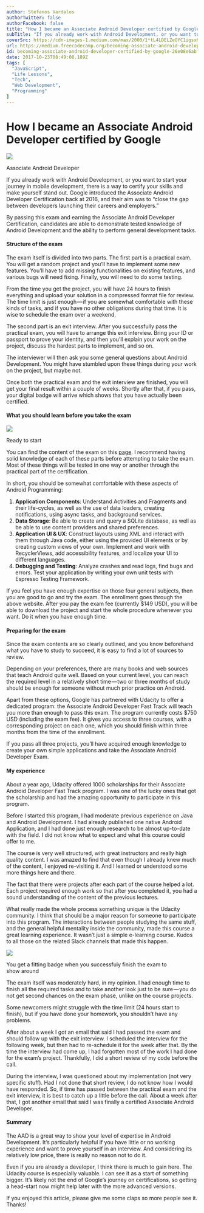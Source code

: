 ```yaml
---
author: Stefanos Vardalos
authorTwitter: false
authorFacebook: false
title: "How I became an Associate Android Developer certified by Google"
subTitle: "If you already work with Android Development, or you want to start your journey in mobile development, there is a way to certify your ski..."
coverSrc: https://cdn-images-1.medium.com/max/2000/1*tL4LDELZeOYC1igsxKyD9g.png
url: https://medium.freecodecamp.org/becoming-associate-android-developer-certified-by-google-26e08e6abf2f
id: becoming-associate-android-developer-certified-by-google-26e08e6abf2f
date: 2017-10-23T08:49:08.189Z
tags: [
  "JavaScript",
  "Life Lessons",
  "Tech",
  "Web Development",
  "Programming"
]
---
```

# How I became an Associate Android Developer certified by Google







![](https://cdn-images-1.medium.com/max/2000/1*tL4LDELZeOYC1igsxKyD9g.png)

Associate Android Developer







If you already work with Android Development, or you want to start your journey in mobile development, there is a way to certify your skills and make yourself stand out. Google introduced the Associate Android Developer Certification back at 2016, and their aim was to “close the gap between developers launching their careers and employers.”

By passing this exam and earning the Associate Android Developer Certification, candidates are able to demonstrate tested knowledge of Android Development and the ability to perform general development tasks.

#### Structure of the exam

The exam itself is divided into two parts. The first part is a practical exam. You will get a random project and you’ll have to implement some new features. You’ll have to add missing functionalities on existing features, and various bugs will need fixing. Finally, you will need to do some testing.

From the time you get the project, you will have 24 hours to finish everything and upload your solution in a compressed format file for review. The time limit is just enough — if you are somewhat comfortable with these kinds of tasks, and if you have no other obligations during that time. It is wise to schedule the exam over a weekend.

The second part is an exit interview. After you successfully pass the practical exam, you will have to arrange this exit interview. Bring your ID or passport to prove your identity, and then you’ll explain your work on the project, discuss the hardest parts to implement, and so on.

The interviewer will then ask you some general questions about Android Development. You might have stumbled upon these things during your work on the project, but maybe not.

Once both the practical exam and the exit interview are finished, you will get your final result within a couple of weeks. Shortly after that, if you pass, your digital badge will arrive which shows that you have actually been certified.

#### What you should learn before you take the exam







![](https://cdn-images-1.medium.com/max/2000/1*KzJarCvv3H5suovPygjiAw.png)

Ready to start







You can find the content of the exam on this [page](https://developers.google.com/training/certification/associate-android-developer/). I recommend having solid knowledge of each of these parts before attempting to take the exam. Most of these things will be tested in one way or another through the practical part of the certification.

In short, you should be somewhat comfortable with these aspects of Android Programming:

1.  **Application Components**: Understand Activities and Fragments and their life-cycles, as well as the use of data loaders, creating notifications, using async tasks, and background services.
2.  **Data Storage**: Be able to create and query a SQLite database, as well as be able to use content providers and shared preferences.
3.  **Application UI & UX**: Construct layouts using XML and interact with them through Java code, either using the provided UI elements or by creating custom views of your own. Implement and work with RecyclerViews, add accessibility features, and localize your UI to different languages.
4.  **Debugging and Testing**: Analyze crashes and read logs, find bugs and errors. Test your application by writing your own unit tests with Espresso Testing Framework.

If you feel you have enough expertise on those four general subjects, then you are good to go and try the exam. The enrollment goes through the above website. After you pay the exam fee (currently $149 USD), you will be able to download the project and start the whole procedure whenever you want. Do it when you have enough time.

#### Preparing for the exam

Since the exam contents are so clearly outlined, and you know beforehand what you have to study to succeed, it is easy to find a lot of sources to review.

Depending on your preferences, there are many books and web sources that teach Android quite well. Based on your current level, you can reach the required level in a relatively short time — two or three months of study should be enough for someone without much prior practice on Android.

Apart from these options, Google has partnered with Udacity to offer a dedicated program: the Associate Android Developer Fast Track will teach you more than enough to pass this exam. The program currently costs $750 USD (including the exam fee). It gives you access to three courses, with a corresponding project on each one, which you should finish within three months from the time of the enrollment.

If you pass all three projects, you’ll have acquired enough knowledge to create your own simple applications and take the Associate Android Developer Exam.

#### My experience

About a year ago, Udacity offered 1000 scholarships for their Associate Android Developer Fast Track program. I was one of the lucky ones that got the scholarship and had the amazing opportunity to participate in this program.

Before I started this program, I had moderate previous experience on Java and Android Development. I had already published one native Android Application, and I had done just enough research to be almost up-to-date with the field. I did not know what to expect and what this course could offer to me.

The course is very well structured, with great instructors and really high quality content. I was amazed to find that even though I already knew much of the content, I enjoyed re-visiting it. And I learned or understood some more things here and there.

The fact that there were projects after each part of the course helped a lot. Each project required enough work so that after you completed it, you had a sound understanding of the content of the previous lectures.

What really made the whole process something unique is the Udacity community. I think that should be a major reason for someone to participate into this program. The interactions between people studying the same stuff, and the general helpful mentality inside the community, made this course a great learning experience. It wasn’t just a simple e-learning course. Kudos to all those on the related Slack channels that made this happen.



![](https://cdn-images-1.medium.com/max/1600/1*AOfyYp35edAOAjAIatHUjQ.png)

You get a fitting badge when you successfuly finish the exam to show around



The exam itself was moderately hard, in my opinion. I had enough time to finish all the required tasks and to take another look just to be sure — you do not get second chances on the exam phase, unlike on the course projects.

Some newcomers might struggle with the time limit (24 hours start to finish), but if you have done your homework, you shouldn’t have any problems.

After about a week I got an email that said I had passed the exam and should follow up with the exit interview. I scheduled the interview for the following week, but then had to re-schedule it for the week after that. By the time the interview had come up, I had forgotten most of the work I had done for the exam’s project. Thankfully, I did a short review of my code before the call.

During the interview, I was questioned about my implementation (not very specific stuff). Had I not done that short review, I do not know how I would have responded. So, if time has passed between the practical exam and the exit interview, it is best to catch up a little before the call. About a week after that, I got another email that said I was finally a certified Associate Android Developer.

#### Summary

The AAD is a great way to show your level of expertise in Android Development. It’s particularly helpful if you have little or no working experience and want to prove yourself in an interview. And considering its relatively low price, there is really no reason not to do it.

Even if you are already a developer, I think there is much to gain here. The Udacity course is especially valuable. I can see it as a start of something bigger. It’s likely not the end of Google’s journey on certifications, so getting a head-start now might help later with the more advanced versions.

If you enjoyed this article, please give me some claps so more people see it. Thanks!









